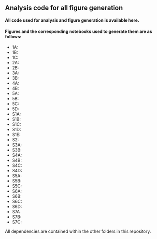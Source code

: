## Analysis code for all figure generation

#### All code used for analysis and figure generation is available here. 

#### Figures and the corresponding notebooks used to generate them are as follows: 
- 1A: 
- 1B: 
- 1C:
- 2A: 
- 2B: 
- 3A:
- 3B:
- 4A: 
- 4B: 
- 5A:
- 5B: 
- 5C:
- 5D: 
- S1A: 
- S1B:
- S1C:
- S1D: 
- S1E: 
- S2:
- S3A: 
- S3B: 
- S4A: 
- S4B: 
- S4C: 
- S4D: 
- S5A:
- S5B:
- S5C: 
- S6A: 
- S6B: 
- S6C: 
- S6D: 
- S7A
- S7B: 
- S7C: 

All dependencies are contained within the other folders in this repository.
